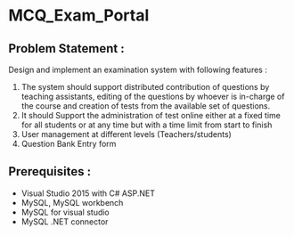 # MCQ_Exam_Portal
## Problem Statement :
Design and implement an examination system with following features :
1. The system should support distributed contribution of questions by teaching assistants, editing of the
questions by whoever is in-charge of the course and creation of tests from the available set
of questions.
2. It should Support the administration of test online either at a fixed time for all students or at any
time but with a time limit from start to finish 
3. User management at different levels (Teachers/students)
4. Question Bank Entry form

## Prerequisites :
- Visual Studio 2015 with C# ASP.NET 
- MySQL, MySQL workbench
- MySQL for visual studio
- MySQL .NET connector
